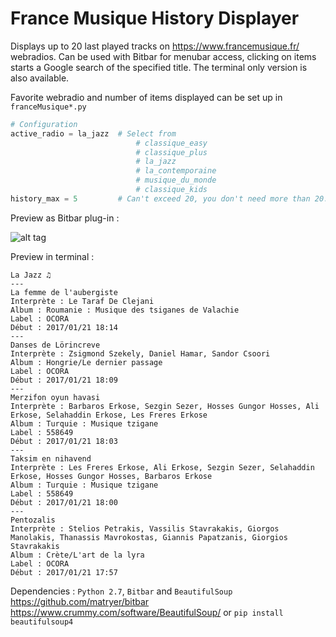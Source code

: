 # France Musique History Displayer

Displays up to 20 last played tracks on https://www.francemusique.fr/ webradios.
Can be used with Bitbar for menubar access, clicking on items starts a Google search of the specified title.
The terminal only version is also available.

Favorite webradio and number of items displayed can be set up in `franceMusique*.py`

```python
# Configuration
active_radio = la_jazz  # Select from
                            # classique_easy
                            # classique_plus
                            # la_jazz
                            # la_contemporaine
                            # musique_du_monde
                            # classique_kids
history_max = 5         # Can't exceed 20, you don't need more than 20.
```

Preview as Bitbar plug-in : 

![alt tag](http://i.imgur.com/KyHF1AB.jpg)

Preview in terminal : 
```
La Jazz ♫
---
La femme de l'aubergiste
Interprète : Le Taraf De Clejani
Album : Roumanie : Musique des tsiganes de Valachie
Label : OCORA
Début : 2017/01/21 18:14
---
Danses de Lörincreve
Interprète : Zsigmond Szekely, Daniel Hamar, Sandor Csoori
Album : Hongrie/Le dernier passage
Label : OCORA
Début : 2017/01/21 18:09
---
Merzifon oyun havasi
Interprète : Barbaros Erkose, Sezgin Sezer, Hosses Gungor Hosses, Ali Erkose, Selahaddin Erkose, Les Freres Erkose
Album : Turquie : Musique tzigane
Label : 558649
Début : 2017/01/21 18:03
---
Taksim en nihavend
Interprète : Les Freres Erkose, Ali Erkose, Sezgin Sezer, Selahaddin Erkose, Hosses Gungor Hosses, Barbaros Erkose
Album : Turquie : Musique tzigane
Label : 558649
Début : 2017/01/21 18:00
---
Pentozalis
Interprète : Stelios Petrakis, Vassilis Stavrakakis, Giorgos Manolakis, Thanassis Mavrokostas, Giannis Papatzanis, Giorgios Stavrakakis
Album : Crète/L'art de la lyra
Label : OCORA
Début : 2017/01/21 17:57
```

Dependencies : `Python 2.7`, `Bitbar` and `BeautifulSoup`  
https://github.com/matryer/bitbar  
https://www.crummy.com/software/BeautifulSoup/ or `pip install beautifulsoup4`
